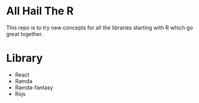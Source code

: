 # All Hail The R

This repo is to try new concepts for all the libraries starting with R which go great together.

# Library
- React
- Ramda
- Ramda-fantasy
- Rxjs
